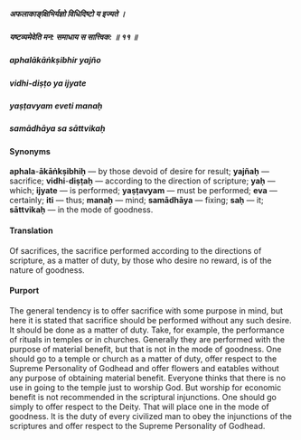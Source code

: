 ##### अफलाकाङ्‌क्षिभिर्यज्ञो विधिदिष्टो य इज्यते ।
##### यष्टव्यमेवेति मन: समाधाय स सात्त्विक: ॥ ११ ॥

##### aphalākāṅkṣibhir yajño
##### vidhi-diṣṭo ya ijyate
##### yaṣṭavyam eveti manaḥ
##### samādhāya sa sāttvikaḥ

#### Synonyms

**aphala**-**ākāṅkṣibhiḥ** — by those devoid of desire for result; **yajñaḥ** — sacrifice; **vidhi**-**diṣṭaḥ** — according to the direction of scripture; **yaḥ** — which; **ijyate** — is performed; **yaṣṭavyam** — must be performed; **eva** — certainly; **iti** — thus; **manaḥ** — mind; **samādhāya** — fixing; **saḥ** — it; **sāttvikaḥ** — in the mode of goodness.

#### Translation

Of sacrifices, the sacrifice performed according to the directions of scripture, as a matter of duty, by those who desire no reward, is of the nature of goodness.

#### Purport

The general tendency is to offer sacrifice with some purpose in mind, but here it is stated that sacrifice should be performed without any such desire. It should be done as a matter of duty. Take, for example, the performance of rituals in temples or in churches. Generally they are performed with the purpose of material benefit, but that is not in the mode of goodness. One should go to a temple or church as a matter of duty, offer respect to the Supreme Personality of Godhead and offer flowers and eatables without any purpose of obtaining material benefit. Everyone thinks that there is no use in going to the temple just to worship God. But worship for economic benefit is not recommended in the scriptural injunctions. One should go simply to offer respect to the Deity. That will place one in the mode of goodness. It is the duty of every civilized man to obey the injunctions of the scriptures and offer respect to the Supreme Personality of Godhead.